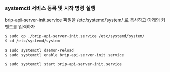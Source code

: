 ### systemctl 서비스 등록 및 시작 명령 실행

brip-api-server-init.service 파일을 /etc/systemd/system/ 로 복사하고 아래의 커맨드를 입력하자

```bash
$ sudo cp ./brip-api-server-init.service /etc/systemd/system/
$ cd /etc/systemd/system

$ sudo systemctl daemon-reload
$ sudo systemctl enable brip-api-server-init.service

$ sudo systemctl start brip-api-server-init.service
```
